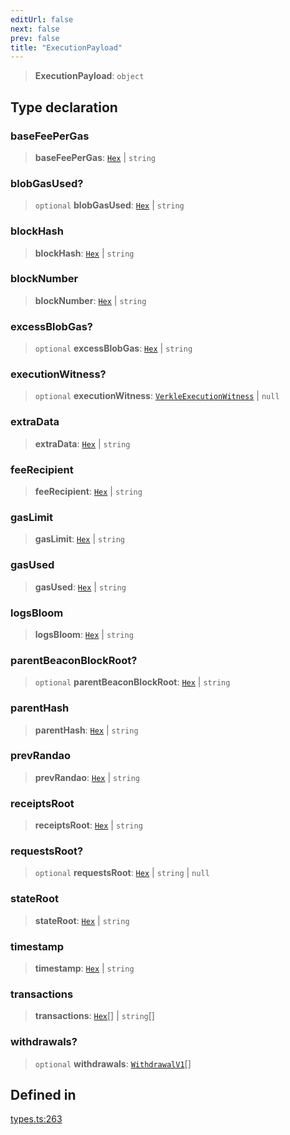 ```yaml
---
editUrl: false
next: false
prev: false
title: "ExecutionPayload"
---
```


> **ExecutionPayload**: `object`

## Type declaration

### baseFeePerGas

> **baseFeePerGas**: [`Hex`](/reference/tevm/utils/type-aliases/hex/) \| `string`

### blobGasUsed?

> `optional` **blobGasUsed**: [`Hex`](/reference/tevm/utils/type-aliases/hex/) \| `string`

### blockHash

> **blockHash**: [`Hex`](/reference/tevm/utils/type-aliases/hex/) \| `string`

### blockNumber

> **blockNumber**: [`Hex`](/reference/tevm/utils/type-aliases/hex/) \| `string`

### excessBlobGas?

> `optional` **excessBlobGas**: [`Hex`](/reference/tevm/utils/type-aliases/hex/) \| `string`

### executionWitness?

> `optional` **executionWitness**: [`VerkleExecutionWitness`](/reference/tevm/block/interfaces/verkleexecutionwitness/) \| `null`

### extraData

> **extraData**: [`Hex`](/reference/tevm/utils/type-aliases/hex/) \| `string`

### feeRecipient

> **feeRecipient**: [`Hex`](/reference/tevm/utils/type-aliases/hex/) \| `string`

### gasLimit

> **gasLimit**: [`Hex`](/reference/tevm/utils/type-aliases/hex/) \| `string`

### gasUsed

> **gasUsed**: [`Hex`](/reference/tevm/utils/type-aliases/hex/) \| `string`

### logsBloom

> **logsBloom**: [`Hex`](/reference/tevm/utils/type-aliases/hex/) \| `string`

### parentBeaconBlockRoot?

> `optional` **parentBeaconBlockRoot**: [`Hex`](/reference/tevm/utils/type-aliases/hex/) \| `string`

### parentHash

> **parentHash**: [`Hex`](/reference/tevm/utils/type-aliases/hex/) \| `string`

### prevRandao

> **prevRandao**: [`Hex`](/reference/tevm/utils/type-aliases/hex/) \| `string`

### receiptsRoot

> **receiptsRoot**: [`Hex`](/reference/tevm/utils/type-aliases/hex/) \| `string`

### requestsRoot?

> `optional` **requestsRoot**: [`Hex`](/reference/tevm/utils/type-aliases/hex/) \| `string` \| `null`

### stateRoot

> **stateRoot**: [`Hex`](/reference/tevm/utils/type-aliases/hex/) \| `string`

### timestamp

> **timestamp**: [`Hex`](/reference/tevm/utils/type-aliases/hex/) \| `string`

### transactions

> **transactions**: [`Hex`](/reference/tevm/utils/type-aliases/hex/)[] \| `string`[]

### withdrawals?

> `optional` **withdrawals**: [`WithdrawalV1`](/reference/tevm/block/type-aliases/withdrawalv1/)[]

## Defined in

[types.ts:263](https://github.com/qbzzt/tevm-monorepo/blob/main/packages/block/src/types.ts#L263)
